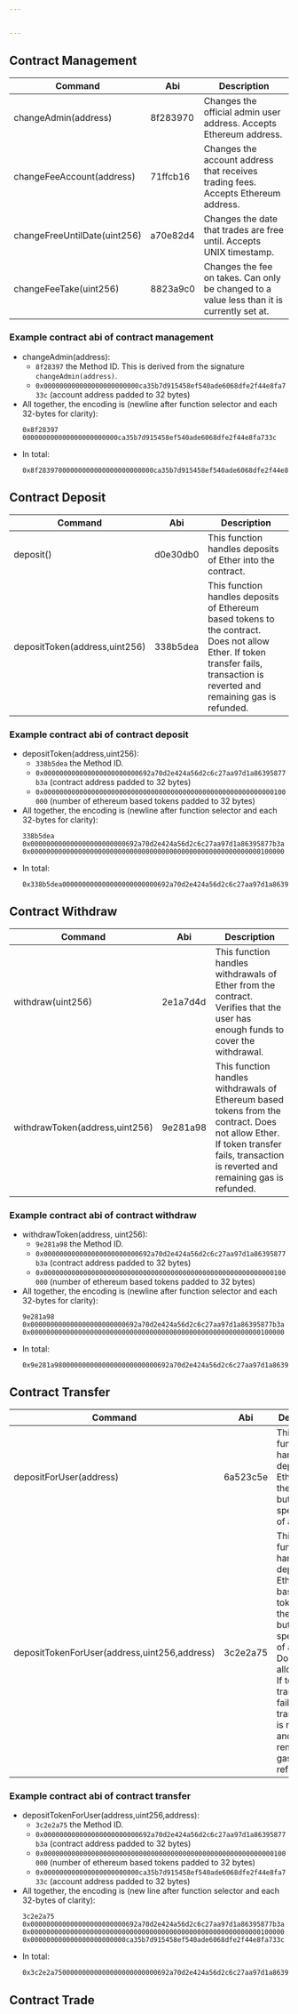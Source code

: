 ```yaml
---


---
```


<h2 id="contract-management">Contract Management</h2>

<table>
<thead>
<tr>
<th>Command</th>
<th>Abi</th>
<th>Description</th>
</tr>
</thead>
<tbody>
<tr>
<td>changeAdmin(address)</td>
<td>8f283970</td>
<td>Changes the official admin user address. Accepts Ethereum address.</td>
</tr>
<tr>
<td>changeFeeAccount(address)</td>
<td>71ffcb16</td>
<td>Changes the account address that receives trading fees. Accepts Ethereum address.</td>
</tr>
<tr>
<td>changeFreeUntilDate(uint256)</td>
<td>a70e82d4</td>
<td>Changes the date that trades are free until. Accepts UNIX timestamp.</td>
</tr>
<tr>
<td>changeFeeTake(uint256)</td>
<td>8823a9c0</td>
<td>Changes the fee on takes. Can only be changed to a value less than it is currently set at.</td>
</tr>
</tbody>
</table><h3 id="example-contract-abi-of--contract-management">Example contract abi of  contract management</h3>
<ul>
<li>changeAdmin(address):
<ul>
<li><code>8f28397</code> the Method ID. This is derived from the signature <code>changeAdmin(address)</code>.</li>
<li><code>0x000000000000000000000000ca35b7d915458ef540ade6068dfe2f44e8fa733c</code> (account address padded to 32 bytes)</li>
</ul>
</li>
<li>All together, the encoding is (newline after function selector and each 32-bytes for clarity):<pre><code>0x8f28397
000000000000000000000000ca35b7d915458ef540ade6068dfe2f44e8fa733c
</code></pre>
</li>
<li>In total:<pre><code>0x8f28397000000000000000000000000ca35b7d915458ef540ade6068dfe2f44e8fa733c
</code></pre>
</li>
</ul>
<h2 id="contract-deposit">Contract Deposit</h2>

<table>
<thead>
<tr>
<th>Command</th>
<th>Abi</th>
<th>Description</th>
</tr>
</thead>
<tbody>
<tr>
<td>deposit()</td>
<td>d0e30db0</td>
<td>This function handles deposits of Ether into the contract.</td>
</tr>
<tr>
<td>depositToken(address,uint256)</td>
<td>338b5dea</td>
<td>This function handles deposits of Ethereum based tokens to the contract. Does not allow Ether. If token transfer fails, transaction is reverted and remaining gas is refunded.</td>
</tr>
</tbody>
</table><h3 id="example-contract-abi-of-contract-deposit">Example contract abi of contract deposit</h3>
<ul>
<li>depositToken(address,uint256):
<ul>
<li><code>338b5dea</code> the Method ID.</li>
<li><code>0x000000000000000000000000692a70d2e424a56d2c6c27aa97d1a86395877b3a</code> (contract address padded to 32 bytes)</li>
<li><code>0x0000000000000000000000000000000000000000000000000000000000100000</code> (number of ethereum based tokens padded to 32 bytes)</li>
</ul>
</li>
<li>All together, the encoding is (newline after function selector and each 32-bytes for clarity):<pre><code>338b5dea
0x000000000000000000000000692a70d2e424a56d2c6c27aa97d1a86395877b3a
0x0000000000000000000000000000000000000000000000000000000000100000
</code></pre>
</li>
<li>In total:<pre><code>0x338b5dea000000000000000000000000692a70d2e424a56d2c6c27aa97d1a86395877b3a0000000000000000000000000000000000000000000000000000000000100000
</code></pre>
</li>
</ul>
<h2 id="contract-withdraw">Contract Withdraw</h2>

<table>
<thead>
<tr>
<th>Command</th>
<th>Abi</th>
<th>Description</th>
</tr>
</thead>
<tbody>
<tr>
<td>withdraw(uint256)</td>
<td>2e1a7d4d</td>
<td>This function handles withdrawals of Ether from the contract. Verifies that the user has enough funds to cover the withdrawal.</td>
</tr>
<tr>
<td>withdrawToken(address,uint256)</td>
<td>9e281a98</td>
<td>This function handles withdrawals of Ethereum based tokens from the contract. Does not allow Ether. If token transfer fails, transaction is reverted and remaining gas is refunded.</td>
</tr>
</tbody>
</table><h3 id="example-contract-abi-of-contract-withdraw">Example contract abi of contract withdraw</h3>
<ul>
<li>withdrawToken(address, uint256):
<ul>
<li><code>9e281a98</code> the Method ID.</li>
<li><code>0x000000000000000000000000692a70d2e424a56d2c6c27aa97d1a86395877b3a</code> (contract address padded to 32 bytes)</li>
<li><code>0x0000000000000000000000000000000000000000000000000000000000100000</code> (number of ethereum based tokens padded to 32 bytes)</li>
</ul>
</li>
<li>All together, the encoding is (newline after function selector and each 32-bytes for clarity):<pre><code>9e281a98
0x000000000000000000000000692a70d2e424a56d2c6c27aa97d1a86395877b3a
0x0000000000000000000000000000000000000000000000000000000000100000
</code></pre>
</li>
<li>In total:<pre><code>0x9e281a98000000000000000000000000692a70d2e424a56d2c6c27aa97d1a86395877b3a0000000000000000000000000000000000000000000000000000000000100000
</code></pre>
</li>
</ul>
<h2 id="contract-transfer">Contract Transfer</h2>

<table>
<thead>
<tr>
<th>Command</th>
<th>Abi</th>
<th>Description</th>
</tr>
</thead>
<tbody>
<tr>
<td>depositForUser(address)</td>
<td>6a523c5e</td>
<td>This function handles deposits of Ether into the contract, but allows specification of a user.</td>
</tr>
<tr>
<td>depositTokenForUser(address,uint256,address)</td>
<td>3c2e2a75</td>
<td>This function handles deposits of Ethereum based tokens into the contract, but allows specification of a user. Does not allow Ether. If token transfer fails, transaction is reverted and remaining gas is refunded.</td>
</tr>
</tbody>
</table><h3 id="example-contract-abi-of-contract-transfer">Example contract abi of contract transfer</h3>
<ul>
<li>depositTokenForUser(address,uint256,address):
<ul>
<li><code>3c2e2a75</code> the Method ID.</li>
<li><code>0x000000000000000000000000692a70d2e424a56d2c6c27aa97d1a86395877b3a</code> (contract address padded to 32 bytes)</li>
<li><code>0x0000000000000000000000000000000000000000000000000000000000100000</code> (number of ethereum based tokens padded to 32 bytes)</li>
<li><code>0x000000000000000000000000ca35b7d915458ef540ade6068dfe2f44e8fa733c</code> (account address padded to 32 bytes)</li>
</ul>
</li>
<li>All together, the encoding is (new line after function selector and each 32-bytes of clarity):<pre><code>3c2e2a75
0x000000000000000000000000692a70d2e424a56d2c6c27aa97d1a86395877b3a
0x0000000000000000000000000000000000000000000000000000000000100000
0x000000000000000000000000ca35b7d915458ef540ade6068dfe2f44e8fa733c
</code></pre>
</li>
<li>In total:<pre><code>0x3c2e2a75000000000000000000000000692a70d2e424a56d2c6c27aa97d1a86395877b3a0000000000000000000000000000000000000000000000000000000000100000000000000000000000000000ca35b7d915458ef540ade6068dfe2f44e8fa733c
</code></pre>
</li>
</ul>
<h2 id="contract-trade">Contract Trade</h2>

